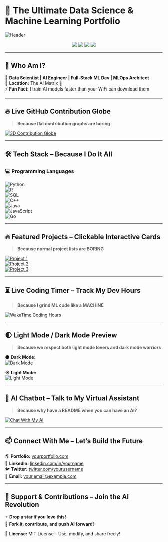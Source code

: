 # 🚀 **The Ultimate Data Science & Machine Learning Portfolio**  

![Header](https://media.giphy.com/media/L1R1tvI9svkIWwpVYr/giphy.gif)  

<div align="center">
    <img src="https://komarev.com/ghpvc/?username=yourusername&color=brightgreen" />
    <img src="https://img.shields.io/github/stars/yourusername/your-portfolio?style=social" />
    <img src="https://img.shields.io/github/followers/yourusername?style=social" />
    <img src="https://img.shields.io/github/last-commit/yourusername/your-portfolio" />
</div>  

---

## 🎯 **Who Am I?**  

🔬 **Data Scientist | AI Engineer | Full-Stack ML Dev | MLOps Architect**  
📍 **Location:** The AI Matrix 🧠  
⚡ **Fun Fact:** I train AI models faster than your WiFi can download them  

---

## 🔥 **Live GitHub Contribution Globe**  

> **Because flat contribution graphs are boring**  

[![3D Contribution Globe](https://raw.githubusercontent.com/yourusername/yourusername/main/3d-globe.gif)](https://skyline.github.com/yourusername/2024)  

---

## 🛠️ **Tech Stack – Because I Do It All**  

### 💻 **Programming Languages**  
![Python](https://img.shields.io/badge/Python-3776AB?style=for-the-badge&logo=python&logoColor=white)  
![R](https://img.shields.io/badge/R-276DC3?style=for-the-badge&logo=r&logoColor=white)  
![SQL](https://img.shields.io/badge/SQL-4479A1?style=for-the-badge&logo=postgresql&logoColor=white)  
![C++](https://img.shields.io/badge/C++-00599C?style=for-the-badge&logo=c%2B%2B&logoColor=white)  
![Java](https://img.shields.io/badge/Java-ED8B00?style=for-the-badge&logo=java&logoColor=white)  
![JavaScript](https://img.shields.io/badge/JavaScript-F7DF1E?style=for-the-badge&logo=javascript&logoColor=black)  
![Go](https://img.shields.io/badge/Go-00ADD8?style=for-the-badge&logo=go&logoColor=white)  

---

## 🔥 **Featured Projects – Clickable Interactive Cards**  

> **Because normal project lists are BORING**  

[![Project 1](https://github-readme-stats.vercel.app/api/pin/?username=yourusername&repo=project1&theme=dark)](https://github.com/yourusername/project1)  
[![Project 2](https://github-readme-stats.vercel.app/api/pin/?username=yourusername&repo=project2&theme=dark)](https://github.com/yourusername/project2)  
[![Project 3](https://github-readme-stats.vercel.app/api/pin/?username=yourusername&repo=project3&theme=dark)](https://github.com/yourusername/project3)  

---

## ⏳ **Live Coding Timer – Track My Dev Hours**  

> **Because I grind ML code like a MACHINE**  

![WakaTime Coding Hours](https://wakatime.com/badge/user/yourwakatimeid.svg)  

---

## 🌓 **Light Mode / Dark Mode Preview**  

> **Because we respect both light mode lovers and dark mode warriors**  

🌑 **Dark Mode:**  
![Dark Mode](https://github.com/anuraghazra/github-readme-stats/raw/master/themes/preview-dark.png)  

☀️ **Light Mode:**  
![Light Mode](https://github.com/anuraghazra/github-readme-stats/raw/master/themes/preview-light.png)  

---

## 🤖 **AI Chatbot – Talk to My Virtual Assistant**  

> **Because why have a README when you can have an AI?**  

[![Chat With My AI](https://img.shields.io/badge/🤖%20Chat%20with%20My%20AI-blue?style=for-the-badge)](https://huggingface.co/spaces/yourusername/chatbot)  

---

## 📫 **Connect With Me – Let’s Build the Future**  

🌎 **Portfolio:** [yourportfolio.com](#)  
💼 **LinkedIn:** [linkedin.com/in/yourname](#)  
🐦 **Twitter:** [twitter.com/yourusername](#)  
📧 **Email:** your.email@example.com  

---

## 💖 **Support & Contributions – Join the AI Revolution**  

⭐ **Drop a star if you love this!**  
🔄 **Fork it, contribute, and push AI forward!**  

📜 **License:** MIT License – Use, modify, and share freely!  

